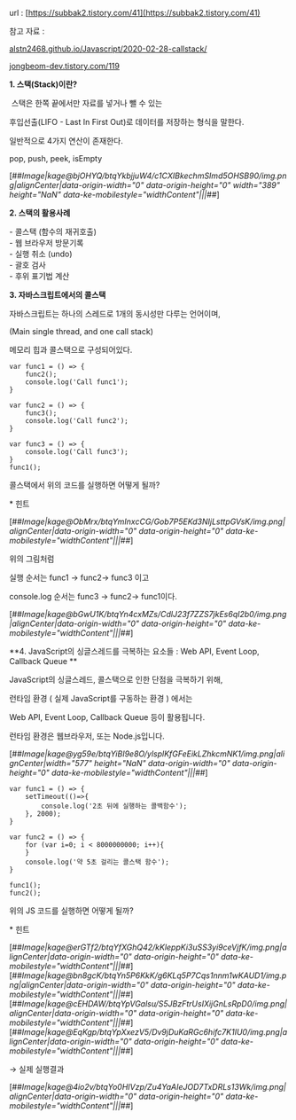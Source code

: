 url : [https://subbak2.tistory.com/41](https://subbak2.tistory.com/41)

참고 자료 :

[alstn2468.github.io/Javascript/2020-02-28-callstack/](https://alstn2468.github.io/Javascript/2020-02-28-callstack/)

[jongbeom-dev.tistory.com/119](https://jongbeom-dev.tistory.com/119)

**1\. 스택(Stack)이란?**

 스택은 한쪽 끝에서만 자료를 넣거나 뺄 수 있는

후입선출(LIFO - Last In First Out)로 데이터를 저장하는 형식을 말한다.

일반적으로 4가지 연산이 존재한다.

pop, push, peek, isEmpty

[##_Image|kage@bjOHYQ/btqYkbjjuW4/c1CXIBkechmSImd5OHSB90/img.png|alignCenter|data-origin-width="0" data-origin-height="0" width="389" height="NaN" data-ke-mobilestyle="widthContent"|||_##]

**2\. 스택의 활용사례**

\- 콜스택 (함수의 재귀호출)  
\- 웹 브라우저 방문기록  
\- 실행 취소 (undo)  
\- 괄호 검사  
\- 후위 표기법 계산

**3\. 자바스크립트에서의 콜스택**

자바스크립트는 하나의 스레드로 1개의 동시성만 다루는 언어이며,

(Main single thread, and one call stack)

메모리 힙과 콜스택으로 구성되어있다. 

```
var func1 = () => {
	func2();
    console.log('Call func1');
}

var func2 = () => {
	func3();
    console.log('Call func2');
}

var func3 = () => {
	console.log('Call func3');
}
func1();
```

콜스택에서 위의 코드를 실행하면 어떻게 될까?

\* 힌트

[##_Image|kage@ObMrx/btqYmInxcCG/Gob7P5EKd3NIjLsttpGVsK/img.png|alignCenter|data-origin-width="0" data-origin-height="0" data-ke-mobilestyle="widthContent"|||_##]

위의 그림처럼

실행 순서는 func1 → func2→ func3 이고

console.log 순서는 func3 → func2→ func1이다.

[##_Image|kage@bGwU1K/btqYn4cxMZs/CdlJ23f7ZZS7jkEs6qI2b0/img.png|alignCenter|data-origin-width="0" data-origin-height="0" data-ke-mobilestyle="widthContent"|||_##]

**4\. JavaScript의 싱글스레드를 극복하는 요소들 : Web API, Event Loop, Callback Queue **

JavaScript의 싱글스레드, 콜스택으로 인한 단점을 극복하기 위해,

런타임 환경 ( 실제 JavaScript를 구동하는 환경 ) 에서는

Web API, Event Loop, Callback Queue 등이 활용됩니다.

런타임 환경은 웹브라우저, 또는 Node.js입니다.

[##_Image|kage@yg59e/btqYiBI9e8O/ylsplKfGFeEikLZhkcmNK1/img.png|alignCenter|width="577" height="NaN" data-origin-width="0" data-origin-height="0" data-ke-mobilestyle="widthContent"|||_##]

```
var func1 = () => {
	setTimeout(()=>{
    	console.log('2초 뒤에 실행하는 콜백함수');
    }, 2000);
}

var func2 = () => {
    for (var i=0; i < 8000000000; i++){
    }
    console.log('약 5초 걸리는 콜스택 함수');
}

func1();
func2();
```

위의 JS 코드를 실행하면 어떻게 될까?

\* 힌트

[##_Image|kage@erGTf2/btqYfXGhQ42/kKleppKi3uSS3yi9ceVjfK/img.png|alignCenter|data-origin-width="0" data-origin-height="0" data-ke-mobilestyle="widthContent"|||_##][##_Image|kage@bn8gcK/btqYn5P6KkK/g6KLq5P7Cqs1nnm1wKAUD1/img.png|alignCenter|data-origin-width="0" data-origin-height="0" data-ke-mobilestyle="widthContent"|||_##][##_Image|kage@cEHDAW/btqYpVGalsu/S5JBzFtrUsIXijGnLsRpD0/img.png|alignCenter|data-origin-width="0" data-origin-height="0" data-ke-mobilestyle="widthContent"|||_##][##_Image|kage@EqKgp/btqYpXxezV5/Dv9jDuKaRGc6hifc7K1IU0/img.png|alignCenter|data-origin-width="0" data-origin-height="0" data-ke-mobilestyle="widthContent"|||_##]

→ 실제 실행결과 

[##_Image|kage@4io2v/btqYo0HIVzp/Zu4YaAIeJOD7TxDRLs13Wk/img.png|alignCenter|data-origin-width="0" data-origin-height="0" data-ke-mobilestyle="widthContent"|||_##]